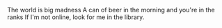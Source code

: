 The world is big madness
A can of beer in the morning and you're in the ranks
If I'm not online, look for me in the library.
